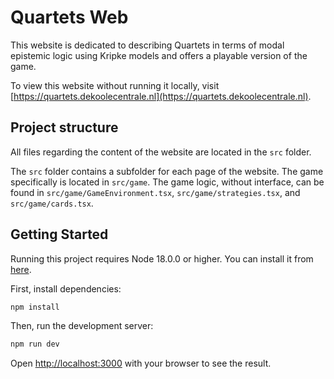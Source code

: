 # Quartets Web

This website is dedicated to describing Quartets in terms of modal epistemic logic using Kripke models and offers a playable version of the game.

To view this website without running it locally, visit [https://quartets.dekoolecentrale.nl](https://quartets.dekoolecentrale.nl).

## Project structure

All files regarding the content of the website are located in the `src` folder.

The `src` folder contains a subfolder for each page of the website. The game specifically is located in `src/game`. The game logic, without interface, can be found in `src/game/GameEnvironment.tsx`, `src/game/strategies.tsx`, and `src/game/cards.tsx`.

## Getting Started

Running this project requires Node 18.0.0 or higher. You can install it from [here](https://nodejs.org/en/).

First, install dependencies:

```bash
npm install
```

Then, run the development server:

```bash
npm run dev
```

Open [http://localhost:3000](http://localhost:3000) with your browser to see the result.